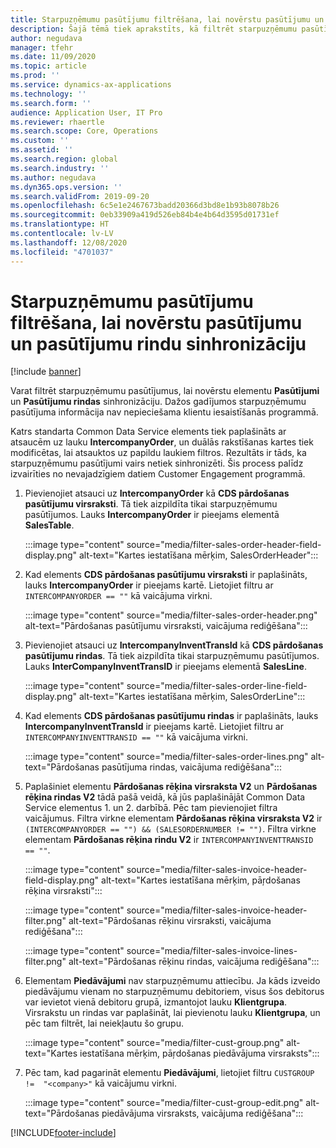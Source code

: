 ```yaml
---
title: Starpuzņēmumu pasūtījumu filtrēšana, lai novērstu pasūtījumu un pasūtījumu rindu sinhronizāciju
description: Šajā tēmā tiek aprakstīts, kā filtrēt starpuzņēmumu pasūtījumus, lai novērstu pasūtījumu un pasūtījumu rindu sinhronizāciju.
author: negudava
manager: tfehr
ms.date: 11/09/2020
ms.topic: article
ms.prod: ''
ms.service: dynamics-ax-applications
ms.technology: ''
ms.search.form: ''
audience: Application User, IT Pro
ms.reviewer: rhaertle
ms.search.scope: Core, Operations
ms.custom: ''
ms.assetid: ''
ms.search.region: global
ms.search.industry: ''
ms.author: negudava
ms.dyn365.ops.version: ''
ms.search.validFrom: 2019-09-20
ms.openlocfilehash: 6c5e1e2467673badd20366d3bd8e1b93b8078b26
ms.sourcegitcommit: 0eb33909a419d526eb84b4e4b64d3595d01731ef
ms.translationtype: HT
ms.contentlocale: lv-LV
ms.lasthandoff: 12/08/2020
ms.locfileid: "4701037"
---
```

# <a name="filter-intercompany-orders-to-avoid-synchronizing-orders-and-orderlines"></a>Starpuzņēmumu pasūtījumu filtrēšana, lai novērstu pasūtījumu un pasūtījumu rindu sinhronizāciju

[!include [banner](../../includes/banner.md)]

Varat filtrēt starpuzņēmumu pasūtījumus, lai novērstu elementu **Pasūtījumi** un **Pasūtījumu rindas** sinhronizāciju. Dažos gadījumos starpuzņēmumu pasūtījuma informācija nav nepieciešama klientu iesaistīšanās programmā.

Katrs standarta Common Data Service elements tiek paplašināts ar atsaucēm uz lauku **IntercompanyOrder**, un duālās rakstīšanas kartes tiek modificētas, lai atsauktos uz papildu laukiem filtros. Rezultāts ir tāds, ka starpuzņēmumu pasūtījumi vairs netiek sinhronizēti. Šis process palīdz izvairīties no nevajadzīgiem datiem Customer Engagement programmā.

1. Pievienojiet atsauci uz **IntercompanyOrder** kā **CDS pārdošanas pasūtījumu virsraksti**. Tā tiek aizpildīta tikai starpuzņēmumu pasūtījumos. Lauks **IntercompanyOrder** ir pieejams elementā **SalesTable**.

    :::image type="content" source="media/filter-sales-order-header-field-display.png" alt-text="Kartes iestatīšana mērķim, SalesOrderHeader":::
    
2. Kad elements **CDS pārdošanas pasūtījumu virsraksti** ir paplašināts, lauks **IntercompanyOrder** ir pieejams kartē. Lietojiet filtru ar `INTERCOMPANYORDER == ""` kā vaicājuma virkni.

    :::image type="content" source="media/filter-sales-order-header.png" alt-text="Pārdošanas pasūtījumu virsraksti, vaicājuma rediģēšana":::

3. Pievienojiet atsauci uz **IntercompanyInventTransId** kā **CDS pārdošanas pasūtījumu rindas**.  Tā tiek aizpildīta tikai starpuzņēmumu pasūtījumos. Lauks **InterCompanyInventTransID** ir pieejams elementā **SalesLine**.

    :::image type="content" source="media/filter-sales-order-line-field-display.png" alt-text="Kartes iestatīšana mērķim, SalesOrderLine":::

4. Kad elements **CDS pārdošanas pasūtījumu rindas** ir paplašināts, lauks **IntercompanyInventTransId** ir pieejams kartē. Lietojiet filtru ar `INTERCOMPANYINVENTTRANSID == ""` kā vaicājuma virkni.

    :::image type="content" source="media/filter-sales-order-lines.png" alt-text="Pārdošanas pasūtījuma rindas, vaicājuma rediģēšana":::

5. Paplašiniet elementu **Pārdošanas rēķina virsraksta V2** un **Pārdošanas rēķina rindas V2** tādā pašā veidā, kā jūs paplašinājāt Common Data Service elementus 1. un 2. darbībā. Pēc tam pievienojiet filtra vaicājumus. Filtra virkne elementam **Pārdošanas rēķina virsraksta V2** ir `(INTERCOMPANYORDER == "") && (SALESORDERNUMBER != "")`. Filtra virkne elementam **Pārdošanas rēķina rindu V2** ir `INTERCOMPANYINVENTTRANSID == ""`.

    :::image type="content" source="media/filter-sales-invoice-header-field-display.png" alt-text="Kartes iestatīšana mērķim, pāŗdošanas rēķina virsraksti":::

    :::image type="content" source="media/filter-sales-invoice-header-filter.png" alt-text="Pārdošanas rēķinu virsraksti, vaicājuma rediģēšana":::

    :::image type="content" source="media/filter-sales-invoice-lines-filter.png" alt-text="Pārdošanas rēķinu rindas, vaicājuma rediģēšana":::

6. Elementam **Piedāvājumi** nav starpuzņēmumu attiecību. Ja kāds izveido piedāvājumu vienam no starpuzņēmumu debitoriem, visus šos debitorus var ievietot vienā debitoru grupā, izmantojot lauku **Klientgrupa**.  Virsrakstu un rindas var paplašināt, lai pievienotu lauku **Klientgrupa**, un pēc tam filtrēt, lai neiekļautu šo grupu.

    :::image type="content" source="media/filter-cust-group.png" alt-text="Kartes iestatīšana mērķim, pāŗdošanas piedāvājuma virsraksts":::

7. Pēc tam, kad pagarināt elementu **Piedāvājumi**, lietojiet filtru `CUSTGROUP !=  "<company>"` kā vaicājumu virkni.

    :::image type="content" source="media/filter-cust-group-edit.png" alt-text="Pārdošanas piedāvājuma virsraksts, vaicājuma rediģēšana":::


[!INCLUDE[footer-include](../../../../includes/footer-banner.md)]